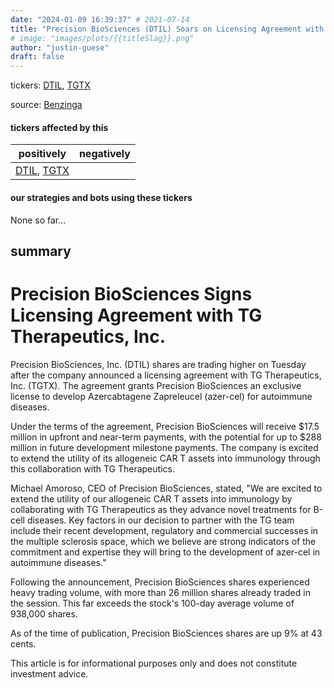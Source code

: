 ```yaml
---
date: "2024-01-09 16:39:37" # 2021-07-14
title: "Precision BioSciences (DTIL) Soars on Licensing Agreement with TG Therapeutics (TGTX)"
# image: "images/plots/{{titleSlag}}.png"
author: "justin-guese"
draft: false
---
```

tickers: <a href='https://finance.yahoo.com/quote/DTIL' target='_blank'>DTIL</a>, <a href='https://finance.yahoo.com/quote/TGTX' target='_blank'>TGTX</a> 

source: <a href='https://www.benzinga.com/news/24/01/36559781/why-precision-biosciences-stock-is-up-today' target='_blank'>Benzinga</a>

#### tickers affected by this

| positively | negatively |
|------------|------------
| <a href='https://finance.yahoo.com/quote/DTIL' target='_blank'>DTIL</a>, <a href='https://finance.yahoo.com/quote/TGTX' target='_blank'>TGTX</a> |  |

#### our strategies and bots using these tickers

None so far...

## summary

# Precision BioSciences Signs Licensing Agreement with TG Therapeutics, Inc.

Precision BioSciences, Inc. (DTIL) shares are trading higher on Tuesday after the company announced a licensing agreement with TG Therapeutics, Inc. (TGTX). The agreement grants Precision BioSciences an exclusive license to develop Azercabtagene Zapreleucel (azer-cel) for autoimmune diseases.

Under the terms of the agreement, Precision BioSciences will receive $17.5 million in upfront and near-term payments, with the potential for up to $288 million in future development milestone payments. The company is excited to extend the utility of its allogeneic CAR T assets into immunology through this collaboration with TG Therapeutics.

Michael Amoroso, CEO of Precision BioSciences, stated, "We are excited to extend the utility of our allogeneic CAR T assets into immunology by collaborating with TG Therapeutics as they advance novel treatments for B-cell diseases. Key factors in our decision to partner with the TG team include their recent development, regulatory and commercial successes in the multiple sclerosis space, which we believe are strong indicators of the commitment and expertise they will bring to the development of azer-cel in autoimmune diseases."

Following the announcement, Precision BioSciences shares experienced heavy trading volume, with more than 26 million shares already traded in the session. This far exceeds the stock's 100-day average volume of 938,000 shares.

As of the time of publication, Precision BioSciences shares are up 9% at 43 cents.

This article is for informational purposes only and does not constitute investment advice.